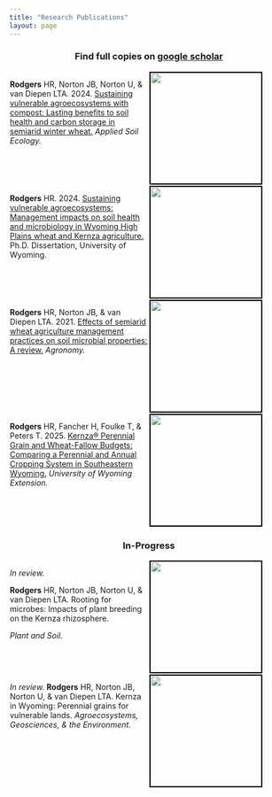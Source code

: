 ```yaml
---
title: "Research Publications"
layout: page
---
```


<!--CSS styling-->
<style>
  .side-by-side {display: flex;}
  .side-by-side > div {flex: 1;padding: 1px;}
  .image-border {border: 2px solid black;}
</style>

<style>
h1, h2, h3 {text-align: center;}
</style>

<!--Subtitle-->
### Find full copies on [google scholar](https://scholar.google.com/citations?user=https://scholar.google.com/citations?user=rK1CuzcAAAAJ&hl=en&user=rK1CuzcAAAAJ)

<!--PAPER 1: OREI-->
<div class="side-by-side"> <div>

<p> <strong>Rodgers</strong> 
HR, Norton JB, Norton U, & van Diepen LTA. 2024. <a target="_blank" href="https://doi.org/10.1016/j.apsoil.2024.105716">Sustaining vulnerable agroecosystems with compost: Lasting benefits to soil health and carbon storage in semiarid winter wheat.</a> 
<em>Applied Soil Ecology.</em> </p>

</div> <div>
<img src="/images/edited/wheat_fallow.png" width="200" class="image-border">
</div> </div>

<!--PAPER 2: Dissertation-->
<div class="side-by-side"> <div>

<p> <strong>Rodgers</strong> HR. 2024. 
<a target="_blank" href="https://www.proquest.com/docview/3094699934?fromopenview=true&pq-origsite=gscholar&sourcetype=Dissertations%20&%20Theses">Sustaining vulnerable agroecosystems: Management impacts on soil health and microbiology in Wyoming High Plains wheat and Kernza agriculture.</a> 
Ph.D. Dissertation, University of Wyoming. </p>

</div> <div>
<img src="/images/edited/measuring_plants.jpg" width="200" class="image-border">
</div> </div>

<!--PAPER 3: Review-->
<div class="side-by-side"> <div>

<p> <strong>Rodgers</strong> HR, Norton JB, & van Diepen LTA. 2021. 
<a target="_blank" href="https://doi.org/10.3390/agronomy11050852">Effects of semiarid wheat agriculture management practices on soil microbial properties: A review.</a> <em>Agronomy.</em> </p>

</div> <div>
<img src="/images/edited/ai_roots2.png" width="200" class="image-border">
</div> </div>

<!--PAPER 6: Bulletin-->
<div class="side-by-side"> <div>

<p> <strong>Rodgers</strong> HR, Fancher H, Foulke T, & Peters T. 2025. 
<a target="_blank" href="https://www.wyoextension.org/publications/Search_Details.php?pubid=2144&pub=B-1403.">Kernza® Perennial Grain and Wheat-Fallow Budgets: Comparing a Perennial and Annual Cropping System in Southeastern Wyoming.</a> <em>University of Wyoming Extension.</em> </p>

</div> <div>
<img src="/images/edited/kernza_products.png" width="200" class="image-border">
</div> </div>

### In-Progress

<!--PAPER 4: Rhizosphere-->
<div class="side-by-side"> <div>

<p> <em>In review.</em> <p> <strong>Rodgers</strong> HR, Norton JB, Norton U, & van Diepen LTA. Rooting for microbes: Impacts of plant breeding on the Kernza rhizosphere.</p> <em> Plant and Soil. </em>
  
</div> <div>
<img src="/images/edited/rhizo.jpg" width="200" class="image-border">
</div> </div>

<!--PAPER 5: Kernza Wyoming-->
<div class="side-by-side"> <div>

<p> <em>In review.</em> <strong> Rodgers</strong> HR, Norton JB, Norton U, & van Diepen LTA. Kernza in Wyoming: Perennial grains for vulnerable lands. <em> Agroecosystems, Geosciences, & the Environment.</em> </p>

</div> <div>
<img src="/images/edited/three_roots.jpg" width="200" class="image-border">
</div> </div>



